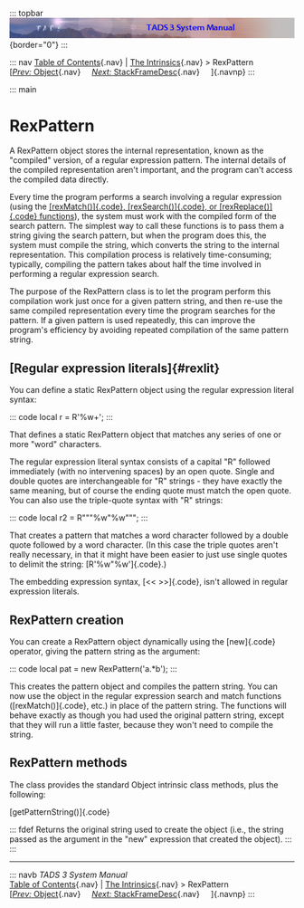 ::: topbar
![](topbar.jpg){border="0"}
:::

::: nav
[Table of Contents](toc.htm){.nav} \| [The
Intrinsics](builtins.htm){.nav} \> RexPattern\
[[*Prev:* Object](objic.htm){.nav}     [*Next:*
StackFrameDesc](framedesc.htm){.nav}     ]{.navnp}
:::

::: main
# RexPattern

A RexPattern object stores the internal representation, known as the
\"compiled\" version, of a regular expression pattern. The internal
details of the compiled representation aren\'t important, and the
program can\'t access the compiled data directly.

Every time the program performs a search involving a regular expression
(using the [[rexMatch()]{.code}, [rexSearch()]{.code}, or
[rexReplace()]{.code} functions](tadsgen.htm#rexmatch)), the system must
work with the compiled form of the search pattern. The simplest way to
call these functions is to pass them a string giving the search pattern,
but when the program does this, the system must compile the string,
which converts the string to the internal representation. This
compilation process is relatively time-consuming; typically, compiling
the pattern takes about half the time involved in performing a regular
expression search.

The purpose of the RexPattern class is to let the program perform this
compilation work just once for a given pattern string, and then re-use
the same compiled representation every time the program searches for the
pattern. If a given pattern is used repeatedly, this can improve the
program\'s efficiency by avoiding repeated compilation of the same
pattern string.

## [Regular expression literals]{#rexlit}

You can define a static RexPattern object using the regular expression
literal syntax:

::: code
    local r = R'%w+';
:::

That defines a static RexPattern object that matches any series of one
or more \"word\" characters.

The regular expression literal syntax consists of a capital \"R\"
followed immediately (with no intervening spaces) by an open quote.
Single and double quotes are interchangeable for \"R\" strings - they
have exactly the same meaning, but of course the ending quote must match
the open quote. You can also use the triple-quote syntax with \"R\"
strings:

::: code
    local r2 = R"""%w"%w""";
:::

That creates a pattern that matches a word character followed by a
double quote followed by a word character. (In this case the triple
quotes aren\'t really necessary, in that it might have been easier to
just use single quotes to delimit the string: [R\'%w\"%w\']{.code}.)

The embedding expression syntax, [\<\< \>\>]{.code}, isn\'t allowed in
regular expression literals.

## RexPattern creation

You can create a RexPattern object dynamically using the [new]{.code}
operator, giving the pattern string as the argument:

::: code
    local pat = new RexPattern('a.*b');
:::

This creates the pattern object and compiles the pattern string. You can
now use the object in the regular expression search and match functions
([rexMatch()]{.code}, etc.) in place of the pattern string. The
functions will behave exactly as though you had used the original
pattern string, except that they will run a little faster, because they
won\'t need to compile the string.

## RexPattern methods

The class provides the standard Object intrinsic class methods, plus the
following:

[getPatternString()]{.code}

::: fdef
Returns the original string used to create the object (i.e., the string
passed as the argument in the \"new\" expression that created the
object).
:::
:::

------------------------------------------------------------------------

::: navb
*TADS 3 System Manual*\
[Table of Contents](toc.htm){.nav} \| [The
Intrinsics](builtins.htm){.nav} \> RexPattern\
[[*Prev:* Object](objic.htm){.nav}     [*Next:*
StackFrameDesc](framedesc.htm){.nav}     ]{.navnp}
:::
